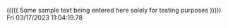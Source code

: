 ((((( Some sample text being entered here solely for testing purposes ))))) Fri 03/17/2023 11:04:19.78
